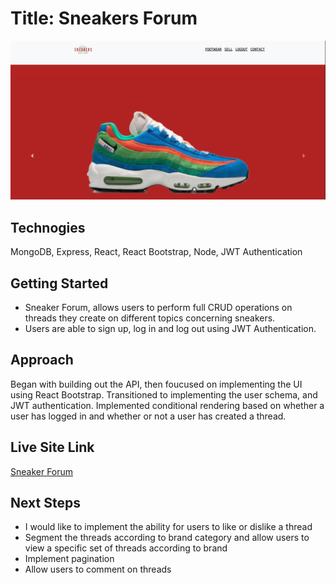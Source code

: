 # Title: Sneakers Forum

![Sneaker Forum](https://github.com/juliocolon/SEI_CRUD_Application_Project-2/blob/main/public/images/Sneakers%20App.png)

## Technogies 
MongoDB, Express, React, React Bootstrap, Node, JWT Authentication

## Getting Started
- Sneaker Forum, allows users to perform full CRUD operations on threads they create on different topics concerning sneakers. 
- Users are able to sign up, log in and log out using JWT Authentication. 

## Approach
Began with building out the API, then foucused on implementing the UI using React Bootstrap. Transitioned to implementing the user schema, and JWT authentication. Implemented conditional rendering based on whether a user has logged in and whether or not a user has created a thread. 

## Live Site Link 
[Sneaker Forum](https://sneakers-forum.herokuapp.com/threads)

## Next Steps
- I would like to implement the ability for users to like or dislike a thread
- Segment the threads according to brand category and allow users to view a specific set of threads according to brand 
- Implement pagination
- Allow users to comment on threads 






